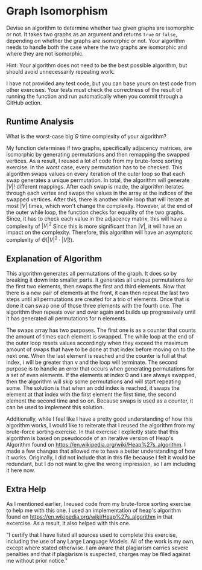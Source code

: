 # Graph Isomorphism

Devise an algorithm to determine whether two given graphs are isomorphic or not.
It takes two graphs as an argument and returns `true` or `false`, depending on
whether the graphs are isomorphic or not. Your algorithm needs to handle both
the case where the two graphs are isomorphic and where they are not isomorphic.

Hint: Your algorithm does not need to be the best possible algorithm, but should
avoid unnecessarily repeating work.

I have not provided any test code, but you can base yours on test code from
other exercises. Your tests must check the correctness of the result of running
the function and run automatically when you commit through a GitHub action.

## Runtime Analysis

What is the worst-case big $\Theta$ time complexity of your algorithm?

My function determines if two graphs, specifically adjacency matrices, are isomorphic 
by generating permutations and then remapping the swapped vertices. As a result, I 
reused a lot of code from my brute-force sorting exercise. In the worst case, every 
permutation has to be checked. This algorithm swaps values on every iteration of the 
outer loop so that each swap generates a unique permutation. In total, the algorithm 
will generate $|V|!$ different mappings. After each swap is made, the algorithm iterates 
through each vertex and swaps the values in the array at the indices of the swapped vertices. 
After this, there is another while loop that will iterate at most $|V|$ times, which won't 
change the complexity. However, at the end of the outer while loop, the function checks for 
equality of the two graphs. Since, it has to check each value in the adjacency matrix, this 
will have a complexity of $|V|^2$ Since this is more significant than $|V|$, it will have an 
impact on the complexity. Therefore, this algorithm will have an asymptotic complexity of 
$\Theta(|V|^2 \cdot |V|!)$.

## Explanation of Algorithm

This algorithm generates all permutations of the graph. It does so by breaking it 
down into smaller parts. It generates all unique permutations for the first two elements, 
then swaps the first and third elements. Now that there is a new pair of elements at the front, 
it can then repeat the last two steps until all permutations are created for a trio of elements. 
Once that is done it can swap one of those three elements with the fourth one. The algorithm then 
repeats over and over again and builds up progressively until it has generated all permutations for 
n elements. 

The swaps array has two purposes. The first one is as a counter that counts the amount of times each 
element is swapped. The while loop at the end of the outer loop resets values accordingly when they 
exceed the maximum amount of swaps that have to be done at that index before moving on to the next one. 
When the last element is reached and the counter is full at that index, i will be greater than v and the 
loop will terminate. The second purpose is to handle an error that occurs when generating permutations for 
a set of even elements. If the elements at index 0 and i are always swapped, then the algorithm will skip 
some permutations and will start repeating some. The solution is that when an odd index is reached, it 
swaps the element at that index with the first element the first time, the second element the second 
time and so on. Because swaps is used as a counter, it can be used to implement this solution. 

Additionally, while I feel like I have a pretty good understanding of how this algorithm works, 
I would like to reiterate that I reused the algorithm from my brute-force sorting exercise. In 
that exercise I explicitly state that this algorithm is based on pseudocode of an iterative 
version of Heap's Algorithm found on https://en.wikipedia.org/wiki/Heap%27s_algorithm. I made 
a few changes that allowed me to have a better understanding of how it works. Originally, I 
did not include that in this file because I felt it would be redundant, but I do not want to 
give the wrong impression, so I am including it here now. 

## Extra Help

As I mentioned earlier, I reused code from my brute-force sorting exercise to help me
with this one. I used an implementation of heap's algorithm found on 
https://en.wikipedia.org/wiki/Heap%27s_algorithm in that excercise. As a result, it 
also helped with this one. 

"I certify that I have listed all sources used to complete this exercise, 
including the use of any Large Language Models. All of the work is my own, 
except where stated otherwise. I am aware that plagiarism carries severe 
penalties and that if plagiarism is suspected, charges may be filed against 
me without prior notice."
